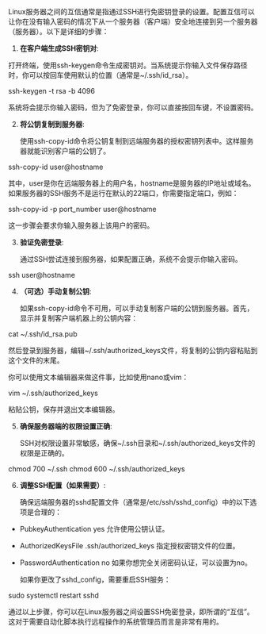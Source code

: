 Linux服务器之间的互信通常是指通过SSH进行免密钥登录的设置。配置互信可以让你在没有输入密码的情况下从一个服务器（客户端）安全地连接到另一个服务器（服务器）。以下是详细的步骤：

1. **在客户端生成SSH密钥对**:

打开终端，使用ssh-keygen命令生成密钥对。当系统提示你输入文件保存路径时，你可以按回车使用默认的位置（通常是~/.ssh/id_rsa）。

ssh-keygen -t rsa -b 4096

   系统将会提示你输入密码，但为了免密登录，你可以直接按回车键，不设置密码。

2. **将公钥复制到服务器**:

   使用ssh-copy-id命令将公钥复制到远端服务器的授权密钥列表中。这样服务器就能识别客户端的公钥了。

ssh-copy-id user@hostname

   其中，user是你在远端服务器上的用户名，hostname是服务器的IP地址或域名。如果服务器的SSH服务不是运行在默认的22端口，你需要指定端口，例如：

ssh-copy-id -p port_number user@hostname

   这一步骤会要求你输入服务器上该用户的密码。

3. **验证免密登录**:

   通过SSH尝试连接到服务器，如果配置正确，系统不会提示你输入密码。

ssh user@hostname

4. **（可选）手动复制公钥**:

   如果ssh-copy-id命令不可用，可以手动复制客户端的公钥到服务器。首先，显示并复制客户端机器上的公钥内容：

cat ~/.ssh/id_rsa.pub

   然后登录到服务器，编辑~/.ssh/authorized_keys文件，将复制的公钥内容粘贴到这个文件的末尾。

   你可以使用文本编辑器来做这件事，比如使用nano或vim：

vim ~/.ssh/authorized_keys

   粘贴公钥，保存并退出文本编辑器。

5. **确保服务器端的权限设置正确**:

   SSH对权限设置非常敏感，确保~/.ssh目录和~/.ssh/authorized_keys文件的权限是正确的。

chmod 700 ~/.ssh
chmod 600 ~/.ssh/authorized_keys

6. **调整SSH配置（如果需要）**:

   确保远端服务器的sshd配置文件（通常是/etc/ssh/sshd_config）中的以下选项是合理的：

- PubkeyAuthentication yes 允许使用公钥认证。
- AuthorizedKeysFile .ssh/authorized_keys 指定授权密钥文件的位置。
- PasswordAuthentication no 如果你想完全关闭密码认证，可以设置为no。

   如果你更改了sshd_config，需要重启SSH服务：

sudo systemctl restart sshd

通过以上步骤，你可以在Linux服务器之间设置SSH免密登录，即所谓的“互信”。这对于需要自动化脚本执行远程操作的系统管理员而言是非常有用的。
